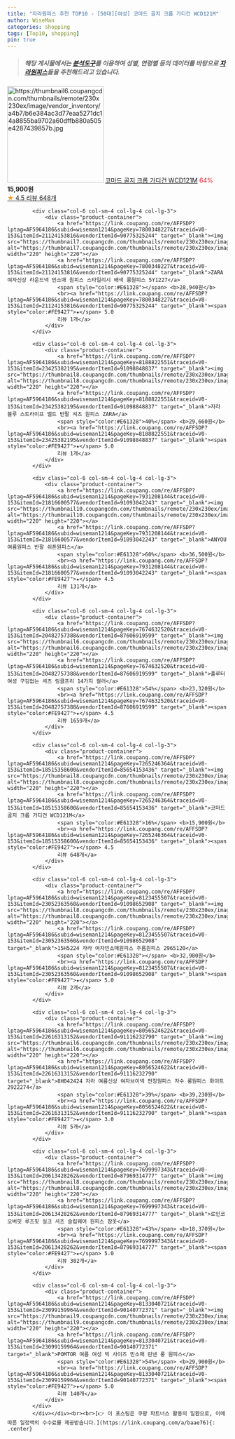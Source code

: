 ```yaml
---
title: "자라원피스 추천 TOP10 - [50대][여성] 코마드 골지 크롭 가디건 WCD121M"
author: WiseMan
categories: shopping
tags: [Top10, shopping]
pin: true
---
```


> ##### 해당 게시물에서는 [**분석도구**](https://itemscout.io/)를 이용하여 **성별**, **연령별** 등의 데이터를 바탕으로 [**자라원피스**](https://link.coupang.com/a/baae76)들을 추천해드리고 있습니다.
<div class="container"><div class="row">
            <div class="col-6 col-sm-4 col-lg-4 col-lg-3">
                <div class="product-container">
                    <a href="https://link.coupang.com/re/AFFSDP?lptag=AF5964186&subid=wiseman1214&pageKey=7265246364&traceid=V0-153&itemId=18515358602&vendorItemId=85654153470" target="_blank"><img src="https://thumbnail6.coupangcdn.com/thumbnails/remote/230x230ex/image/vendor_inventory/a4b7/b6e384ac3d77eaa5271dc14a8855ba9702a60dffb880a505e4287439857b.jpg" alt="https://thumbnail6.coupangcdn.com/thumbnails/remote/230x230ex/image/vendor_inventory/a4b7/b6e384ac3d77eaa5271dc14a8855ba9702a60dffb880a505e4287439857b.jpg" width="220" height="220"></a>
                    <a href="https://link.coupang.com/re/AFFSDP?lptag=AF5964186&subid=wiseman1214&pageKey=7265246364&traceid=V0-153&itemId=18515358602&vendorItemId=85654153470" target="_blank">코마드 골지 크롭 가디건 WCD121M</a>
                    <span style="color:#E61328">64%</span> <b>15,900원</b>
                    <br><a href="https://link.coupang.com/re/AFFSDP?lptag=AF5964186&subid=wiseman1214&pageKey=7265246364&traceid=V0-153&itemId=18515358602&vendorItemId=85654153470" target="_blank"><span style="color:#FE9427">★</span> 4.5
                    리뷰 648개</a>
                </div>
            </div>
            
            <div class="col-6 col-sm-4 col-lg-4 col-lg-3">
                <div class="product-container">
                    <a href="https://link.coupang.com/re/AFFSDP?lptag=AF5964186&subid=wiseman1214&pageKey=7800348227&traceid=V0-153&itemId=21124153816&vendorItemId=90775325244" target="_blank"><img src="https://thumbnail7.coupangcdn.com/thumbnails/remote/230x230ex/image/vendor_inventory/675a/a02268ffcd93630d552fc272b57be53990d8acb7c9eb503f1f00641eb048.jpg" alt="https://thumbnail7.coupangcdn.com/thumbnails/remote/230x230ex/image/vendor_inventory/675a/a02268ffcd93630d552fc272b57be53990d8acb7c9eb503f1f00641eb048.jpg" width="220" height="220"></a>
                    <a href="https://link.coupang.com/re/AFFSDP?lptag=AF5964186&subid=wiseman1214&pageKey=7800348227&traceid=V0-153&itemId=21124153816&vendorItemId=90775325244" target="_blank">ZARA 여자신상 라운드넥 민소매 원피스 스타일리시 배색 롱원피스 5Y1227</a>
                    <span style="color:#E61328"></span> <b>28,940원</b>
                    <br><a href="https://link.coupang.com/re/AFFSDP?lptag=AF5964186&subid=wiseman1214&pageKey=7800348227&traceid=V0-153&itemId=21124153816&vendorItemId=90775325244" target="_blank"><span style="color:#FE9427">★</span> 5.0
                    리뷰 1개</a>
                </div>
            </div>
            
            <div class="col-6 col-sm-4 col-lg-4 col-lg-3">
                <div class="product-container">
                    <a href="https://link.coupang.com/re/AFFSDP?lptag=AF5964186&subid=wiseman1214&pageKey=8188822551&traceid=V0-153&itemId=23425382195&vendorItemId=91098848837" target="_blank"><img src="https://thumbnail8.coupangcdn.com/thumbnails/remote/230x230ex/image/vendor_inventory/70ae/a6681017f2154611d01c5451679f482a72fa3b8a8c562917ad368931d288.jpg" alt="https://thumbnail8.coupangcdn.com/thumbnails/remote/230x230ex/image/vendor_inventory/70ae/a6681017f2154611d01c5451679f482a72fa3b8a8c562917ad368931d288.jpg" width="220" height="220"></a>
                    <a href="https://link.coupang.com/re/AFFSDP?lptag=AF5964186&subid=wiseman1214&pageKey=8188822551&traceid=V0-153&itemId=23425382195&vendorItemId=91098848837" target="_blank">자라 블루 스트라이프 벨트 반팔 셔츠 원피스 ZARA</a>
                    <span style="color:#E61328">40%</span> <b>29,660원</b>
                    <br><a href="https://link.coupang.com/re/AFFSDP?lptag=AF5964186&subid=wiseman1214&pageKey=8188822551&traceid=V0-153&itemId=23425382195&vendorItemId=91098848837" target="_blank"><span style="color:#FE9427">★</span> 5.0
                    리뷰 1개</a>
                </div>
            </div>
            
            <div class="col-6 col-sm-4 col-lg-4 col-lg-3">
                <div class="product-container">
                    <a href="https://link.coupang.com/re/AFFSDP?lptag=AF5964186&subid=wiseman1214&pageKey=7931208144&traceid=V0-153&itemId=21816600577&vendorItemId=91093042243" target="_blank"><img src="https://thumbnail10.coupangcdn.com/thumbnails/remote/230x230ex/image/0820_amir_esrgan_inf80k_batch_0_max3k/4d3b/8ce9f3d9ec697c9b94a219ce7a08c59a25656d8e7c0fec8ec7f15d5195da.jpg" alt="https://thumbnail10.coupangcdn.com/thumbnails/remote/230x230ex/image/0820_amir_esrgan_inf80k_batch_0_max3k/4d3b/8ce9f3d9ec697c9b94a219ce7a08c59a25656d8e7c0fec8ec7f15d5195da.jpg" width="220" height="220"></a>
                    <a href="https://link.coupang.com/re/AFFSDP?lptag=AF5964186&subid=wiseman1214&pageKey=7931208144&traceid=V0-153&itemId=21816600577&vendorItemId=91093042243" target="_blank">ANYOU 여름원피스 반팔 쉬폰원피스</a>
                    <span style="color:#E61328">60%</span> <b>36,500원</b>
                    <br><a href="https://link.coupang.com/re/AFFSDP?lptag=AF5964186&subid=wiseman1214&pageKey=7931208144&traceid=V0-153&itemId=21816600577&vendorItemId=91093042243" target="_blank"><span style="color:#FE9427">★</span> 4.5
                    리뷰 131개</a>
                </div>
            </div>
            
            <div class="col-6 col-sm-4 col-lg-4 col-lg-3">
                <div class="product-container">
                    <a href="https://link.coupang.com/re/AFFSDP?lptag=AF5964186&subid=wiseman1214&pageKey=7674632520&traceid=V0-153&itemId=20482757388&vendorItemId=87606919599" target="_blank"><img src="https://thumbnail6.coupangcdn.com/thumbnails/remote/230x230ex/image/vendor_inventory/6ee9/4e5bf860bb5046305b21c40e3567e7f93bdf942fa29998204a4d160e7219.png" alt="https://thumbnail6.coupangcdn.com/thumbnails/remote/230x230ex/image/vendor_inventory/6ee9/4e5bf860bb5046305b21c40e3567e7f93bdf942fa29998204a4d160e7219.png" width="220" height="220"></a>
                    <a href="https://link.coupang.com/re/AFFSDP?lptag=AF5964186&subid=wiseman1214&pageKey=7674632520&traceid=V0-153&itemId=20482757388&vendorItemId=87606919599" target="_blank">플루터 여성 구김없는 셔츠 링클프리 14가지 컬러</a>
                    <span style="color:#E61328">54%</span> <b>23,320원</b>
                    <br><a href="https://link.coupang.com/re/AFFSDP?lptag=AF5964186&subid=wiseman1214&pageKey=7674632520&traceid=V0-153&itemId=20482757388&vendorItemId=87606919599" target="_blank"><span style="color:#FE9427">★</span> 4.5
                    리뷰 1659개</a>
                </div>
            </div>
            
            <div class="col-6 col-sm-4 col-lg-4 col-lg-3">
                <div class="product-container">
                    <a href="https://link.coupang.com/re/AFFSDP?lptag=AF5964186&subid=wiseman1214&pageKey=7265246364&traceid=V0-153&itemId=18515358600&vendorItemId=85654153436" target="_blank"><img src="https://thumbnail8.coupangcdn.com/thumbnails/remote/230x230ex/image/vendor_inventory/790b/ae3533aaa79e9471767723a388d5860a5e36b0dc4e5e0dbf17c91bd4a1c9.jpg" alt="https://thumbnail8.coupangcdn.com/thumbnails/remote/230x230ex/image/vendor_inventory/790b/ae3533aaa79e9471767723a388d5860a5e36b0dc4e5e0dbf17c91bd4a1c9.jpg" width="220" height="220"></a>
                    <a href="https://link.coupang.com/re/AFFSDP?lptag=AF5964186&subid=wiseman1214&pageKey=7265246364&traceid=V0-153&itemId=18515358600&vendorItemId=85654153436" target="_blank">코마드 골지 크롭 가디건 WCD121M</a>
                    <span style="color:#E61328">16%</span> <b>15,900원</b>
                    <br><a href="https://link.coupang.com/re/AFFSDP?lptag=AF5964186&subid=wiseman1214&pageKey=7265246364&traceid=V0-153&itemId=18515358600&vendorItemId=85654153436" target="_blank"><span style="color:#FE9427">★</span> 4.5
                    리뷰 648개</a>
                </div>
            </div>
            
            <div class="col-6 col-sm-4 col-lg-4 col-lg-3">
                <div class="product-container">
                    <a href="https://link.coupang.com/re/AFFSDP?lptag=AF5964186&subid=wiseman1214&pageKey=8123455507&traceid=V0-153&itemId=23052363560&vendorItemId=91098652908" target="_blank"><img src="https://thumbnail8.coupangcdn.com/thumbnails/remote/230x230ex/image/vendor_inventory/69f8/f48eee8fd9822985bdfae58218caf702b80299f221ee802e2658e17a45d5.jpg" alt="https://thumbnail8.coupangcdn.com/thumbnails/remote/230x230ex/image/vendor_inventory/69f8/f48eee8fd9822985bdfae58218caf702b80299f221ee802e2658e17a45d5.jpg" width="220" height="220"></a>
                    <a href="https://link.coupang.com/re/AFFSDP?lptag=AF5964186&subid=wiseman1214&pageKey=8123455507&traceid=V0-153&itemId=23052363560&vendorItemId=91098652908" target="_blank">15H5224 자라 여자민소매원피스 주름원피스 2965120</a>
                    <span style="color:#E61328"></span> <b>32,980원</b>
                    <br><a href="https://link.coupang.com/re/AFFSDP?lptag=AF5964186&subid=wiseman1214&pageKey=8123455507&traceid=V0-153&itemId=23052363560&vendorItemId=91098652908" target="_blank"><span style="color:#FE9427">★</span> 5.0
                    리뷰 2개</a>
                </div>
            </div>
            
            <div class="col-6 col-sm-4 col-lg-4 col-lg-3">
                <div class="product-container">
                    <a href="https://link.coupang.com/re/AFFSDP?lptag=AF5964186&subid=wiseman1214&pageKey=8056524622&traceid=V0-153&itemId=22616313152&vendorItemId=91116232790" target="_blank"><img src="https://thumbnail6.coupangcdn.com/thumbnails/remote/230x230ex/image/vendor_inventory/baeb/84dcda20da6dcdcfa3c51167a13811eac5d30c3fbb57cc68a1fce97466f6.jpg" alt="https://thumbnail6.coupangcdn.com/thumbnails/remote/230x230ex/image/vendor_inventory/baeb/84dcda20da6dcdcfa3c51167a13811eac5d30c3fbb57cc68a1fce97466f6.jpg" width="220" height="220"></a>
                    <a href="https://link.coupang.com/re/AFFSDP?lptag=AF5964186&subid=wiseman1214&pageKey=8056524622&traceid=V0-153&itemId=22616313152&vendorItemId=91116232790" target="_blank">8H042424 자라 여름신상 여자브이넥 펀칭원피스 자수 롱원피스 화이트 2922274</a>
                    <span style="color:#E61328">39%</span> <b>39,230원</b>
                    <br><a href="https://link.coupang.com/re/AFFSDP?lptag=AF5964186&subid=wiseman1214&pageKey=8056524622&traceid=V0-153&itemId=22616313152&vendorItemId=91116232790" target="_blank"><span style="color:#FE9427">★</span> 3.0
                    리뷰 5개</a>
                </div>
            </div>
            
            <div class="col-6 col-sm-4 col-lg-4 col-lg-3">
                <div class="product-container">
                    <a href="https://link.coupang.com/re/AFFSDP?lptag=AF5964186&subid=wiseman1214&pageKey=7699997343&traceid=V0-153&itemId=20613428262&vendorItemId=87969314777" target="_blank"><img src="https://thumbnail8.coupangcdn.com/thumbnails/remote/230x230ex/image/vendor_inventory/b0c8/9778be44e47b12cc6311a2a4a1d9c83034d7e84541744c7f95ffe29dc8a9.png" alt="https://thumbnail8.coupangcdn.com/thumbnails/remote/230x230ex/image/vendor_inventory/b0c8/9778be44e47b12cc6311a2a4a1d9c83034d7e84541744c7f95ffe29dc8a9.png" width="220" height="220"></a>
                    <a href="https://link.coupang.com/re/AFFSDP?lptag=AF5964186&subid=wiseman1214&pageKey=7699997343&traceid=V0-153&itemId=20613428262&vendorItemId=87969314777" target="_blank">로인코 오버핏 루즈핏 실크 셔츠 슬립웨어 원피스 잠옷</a>
                    <span style="color:#E61328">43%</span> <b>18,370원</b>
                    <br><a href="https://link.coupang.com/re/AFFSDP?lptag=AF5964186&subid=wiseman1214&pageKey=7699997343&traceid=V0-153&itemId=20613428262&vendorItemId=87969314777" target="_blank"><span style="color:#FE9427">★</span> 5.0
                    리뷰 302개</a>
                </div>
            </div>
            
            <div class="col-6 col-sm-4 col-lg-4 col-lg-3">
                <div class="product-container">
                    <a href="https://link.coupang.com/re/AFFSDP?lptag=AF5964186&subid=wiseman1214&pageKey=8133040721&traceid=V0-153&itemId=23099159964&vendorItemId=90140772371" target="_blank"><img src="https://thumbnail9.coupangcdn.com/thumbnails/remote/230x230ex/image/vendor_inventory/3794/e1e7018b17b953e2e6f0e9f69d17355247abc92fa8b469e584bf8d17acf7.jpg" alt="https://thumbnail9.coupangcdn.com/thumbnails/remote/230x230ex/image/vendor_inventory/3794/e1e7018b17b953e2e6f0e9f69d17355247abc92fa8b469e584bf8d17acf7.jpg" width="220" height="220"></a>
                    <a href="https://link.coupang.com/re/AFFSDP?lptag=AF5964186&subid=wiseman1214&pageKey=8133040721&traceid=V0-153&itemId=23099159964&vendorItemId=90140772371" target="_blank">POMTOR 여름 여성 빅 사이즈 민소매 린넨 롱 원피스</a>
                    <span style="color:#E61328">54%</span> <b>29,900원</b>
                    <br><a href="https://link.coupang.com/re/AFFSDP?lptag=AF5964186&subid=wiseman1214&pageKey=8133040721&traceid=V0-153&itemId=23099159964&vendorItemId=90140772371" target="_blank"><span style="color:#FE9427">★</span> 5.0
                    리뷰 140개</a>
                </div>
            </div>
            </div></div><br><br>[👉 이 포스팅은 쿠팡 파트너스 활동의 일환으로, 이에 따른 일정액의 수수료를 제공받습니다.](https://link.coupang.com/a/baae76){: .center}